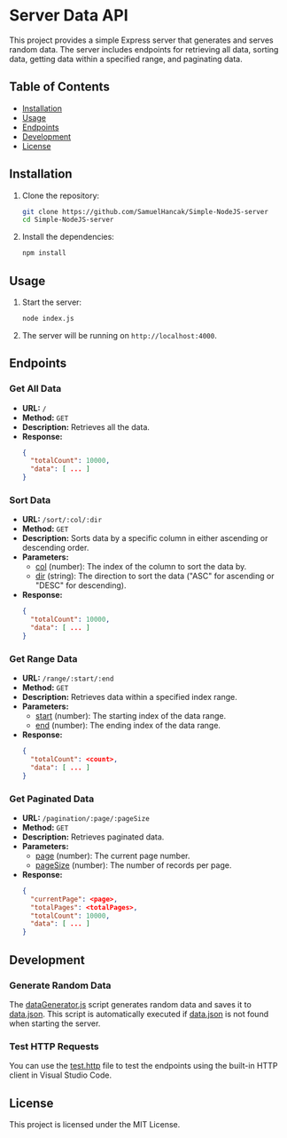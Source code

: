 # Server Data API

This project provides a simple Express server that generates and serves random data. The server includes endpoints for retrieving all data, sorting data, getting data within a specified range, and paginating data.

## Table of Contents

- [Installation](#installation)
- [Usage](#usage)
- [Endpoints](#endpoints)
- [Development](#development)
- [License](#license)

## Installation

1. Clone the repository:

   ```sh
   git clone https://github.com/SamuelHancak/Simple-NodeJS-server
   cd Simple-NodeJS-server
   ```

2. Install the dependencies:
   ```sh
   npm install
   ```

## Usage

1. Start the server:

   ```sh
   node index.js
   ```

2. The server will be running on `http://localhost:4000`.

## Endpoints

### Get All Data

- **URL:** `/`
- **Method:** `GET`
- **Description:** Retrieves all the data.
- **Response:**
  ```json
  {
    "totalCount": 10000,
    "data": [ ... ]
  }
  ```

### Sort Data

- **URL:** `/sort/:col/:dir`
- **Method:** `GET`
- **Description:** Sorts data by a specific column in either ascending or descending order.
- **Parameters:**
  - [col](http://_vscodecontentref_/0) (number): The index of the column to sort the data by.
  - [dir](http://_vscodecontentref_/1) (string): The direction to sort the data ("ASC" for ascending or "DESC" for descending).
- **Response:**
  ```json
  {
    "totalCount": 10000,
    "data": [ ... ]
  }
  ```

### Get Range Data

- **URL:** `/range/:start/:end`
- **Method:** `GET`
- **Description:** Retrieves data within a specified index range.
- **Parameters:**
  - [start](http://_vscodecontentref_/2) (number): The starting index of the data range.
  - [end](http://_vscodecontentref_/3) (number): The ending index of the data range.
- **Response:**
  ```json
  {
    "totalCount": <count>,
    "data": [ ... ]
  }
  ```

### Get Paginated Data

- **URL:** `/pagination/:page/:pageSize`
- **Method:** `GET`
- **Description:** Retrieves paginated data.
- **Parameters:**
  - [page](http://_vscodecontentref_/4) (number): The current page number.
  - [pageSize](http://_vscodecontentref_/5) (number): The number of records per page.
- **Response:**
  ```json
  {
    "currentPage": <page>,
    "totalPages": <totalPages>,
    "totalCount": 10000,
    "data": [ ... ]
  }
  ```

## Development

### Generate Random Data

The [dataGenerator.js](http://_vscodecontentref_/6) script generates random data and saves it to [data.json](http://_vscodecontentref_/7). This script is automatically executed if [data.json](http://_vscodecontentref_/8) is not found when starting the server.

### Test HTTP Requests

You can use the [test.http](http://_vscodecontentref_/9) file to test the endpoints using the built-in HTTP client in Visual Studio Code.

## License

This project is licensed under the MIT License.
